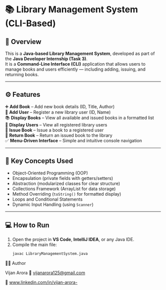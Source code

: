 # 📚 Library Management System (CLI-Based)

## 📌 Overview
This is a **Java-based Library Management System**, developed as part of the **Java Developer Internship (Task 3)**.  
It is a **Command-Line Interface (CLI)** application that allows users to manage books and users efficiently — including adding, issuing, and returning books.

---

## ⚙️ Features
➕ **Add Book** – Add new book details (ID, Title, Author)  
👤 **Add User** – Register a new library user (ID, Name)  
📚 **Display Books** – View all available and issued books in a formatted list  
👥 **Display Users** – View all registered library users  
📖 **Issue Book** – Issue a book to a registered user  
🔁 **Return Book** – Return an issued book to the library  
✅ **Menu-Driven Interface** – Simple and intuitive console navigation  

---

## 🧠 Key Concepts Used
- Object-Oriented Programming (OOP)  
- Encapsulation (private fields with getters/setters)  
- Abstraction (modularized classes for clear structure)  
- Collections Framework (ArrayList for data storage)  
- Method Overriding (`toString()` for formatted display)  
- Loops and Conditional Statements  
- Dynamic Input Handling (using `Scanner`)

---

## 💻 How to Run
1. Open the project in **VS Code**, **IntelliJ IDEA**, or any Java IDE.  
2. Compile the main file:  
   ```bash
   javac LibraryManagementSystem.java
🧑‍💻 Author

Vijan Arora
📧 vijanarora125@gmail.com

🔗 www.linkedin.com/in/vijan-arora-
